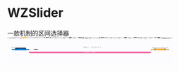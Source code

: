 # WZSlider
一款机制的区间选择器
<img src="https://github.com/zhaoliwang/WZSlider/blob/master/out.gif" width="375" height="66" alt="演示"/>

